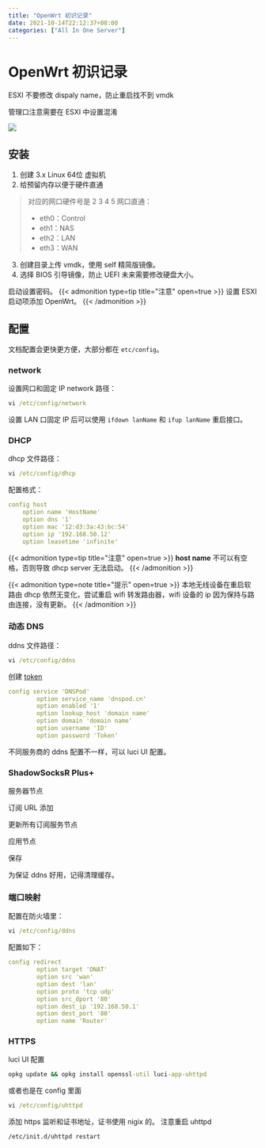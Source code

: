 ```yaml
---
title: "OpenWrt 初识记录"
date: 2021-10-14T22:12:37+08:00
categories: ["All In One Server"]
---
```


# OpenWrt 初识记录

ESXI 不要修改 dispaly name，防止重启找不到 vmdk

管理口注意需要在 ESXI 中设置混淆

![](../media/16342135727671/16343547085004.jpg)

## 安装
1. 创建 3.x Linux 64位 虚拟机
2. 给预留内存以便于硬件直通
> 对应的网口硬件号是 2 3 4 5
> 网口直通：
> - eth0：Control
> - eth1：NAS
> - eth2：LAN
> - eth3：WAN

3. 创建目录上传 vmdk，使用 self 精简版镜像。
4. 选择 BIOS 引导镜像，防止 UEFI 未来需要修改硬盘大小。

启动设置密码。
{{< admonition type=tip title="注意" open=true >}}
设置 ESXI 启动项添加 OpenWrt。
{{< /admonition >}}

## 配置
文档配置会更快更方便，大部分都在 `etc/config`。

### network
设置网口和固定 IP
network 路径：
```cmd
vi /etc/config/network
```
设置 LAN 口固定 IP 后可以使用 `ifdown lanName` 和 `ifup lanName` 重启接口。

### DHCP
dhcp 文件路径：
```cmd
vi /etc/config/dhcp
```
配置格式：
```yaml
config host
	option name 'HostName'
	option dns '1'
	option mac '12:d3:3a:43:bc:54'
	option ip '192.168.50.12'
	option leasetime 'infinite'
```
{{< admonition type=tip title="注意" open=true >}}
**host name** 不可以有空格，否则导致 dhcp server 无法启动。
{{< /admonition >}}

{{< admonition type=note title="提示" open=true >}}
本地无线设备在重启软路由 dhcp 依然无变化，尝试重启 wifi 转发路由器，wifi 设备的 ip 因为保持与路由连接，没有更新。
{{< /admonition >}}

### 动态 DNS
ddns 文件路径：
```cmd
vi /etc/config/ddns
```
创建 [token](https://console.dnspod.cn/account/token/token)
```yaml
config service 'DNSPod'
        option service_name 'dnspod.cn'
        option enabled '1'
        option lookup_host 'domain name'
        option domain 'domain name'
        option username 'ID'
        option password 'Token'
```
不同服务商的 ddns 配置不一样，可以 luci UI 配置。
    
### ShadowSocksR Plus+
服务器节点

订阅 URL 添加

更新所有订阅服务节点

应用节点

保存

为保证 ddns 好用，记得清理缓存。

### 端口映射
配置在防火墙里：
```cmd
vi /etc/config/ddns
```
配置如下：
```yaml
config redirect                                    
        option target 'DNAT'                    
        option src 'wan'                           
        option dest 'lan'                                  
        option proto 'tcp udp'                  
        option src_dport '80'                 
        option dest_ip '192.168.50.1'           
        option dest_port '80'                   
        option name 'Router'
```

### HTTPS
luci UI 配置
```cmd
opkg update && opkg install openssl-util luci-app-uhttpd
```
或者也是在 config 里面
```cmd
vi /etc/config/uhttpd
```
添加 https 监听和证书地址，证书使用 nigix 的。
注意重启 uhttpd
```cmd
/etc/init.d/uhttpd restart
```